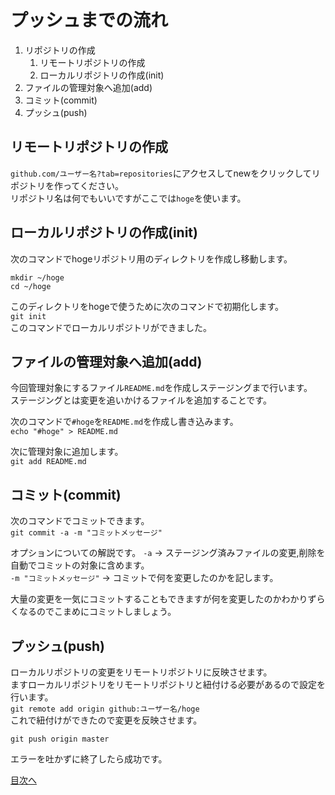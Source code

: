 # プッシュまでの流れ
1. リポジトリの作成
	1. リモートリポジトリの作成
	2. ローカルリポジトリの作成(init)
2. ファイルの管理対象へ追加(add)
3. コミット(commit)
4. プッシュ(push)

## リモートリポジトリの作成
`github.com/ユーザー名?tab=repositories`にアクセスしてnewをクリックしてリポジトリを作ってください。  
リポジトリ名は何でもいいですがここでは`hoge`を使います。  


## ローカルリポジトリの作成(init)
次のコマンドでhogeリポジトリ用のディレクトリを作成し移動します。  
```
mkdir ~/hoge
cd ~/hoge
```

このディレクトリをhogeで使うために次のコマンドで初期化します。  
`git init`  
このコマンドでローカルリポジトリができました。  

## ファイルの管理対象へ追加(add)
今回管理対象にするファイル`README.md`を作成しステージングまで行います。  
ステージングとは変更を追いかけるファイルを追加することです。  

次のコマンドで`#hoge`を`README.md`を作成し書き込みます。  
`echo "#hoge" > README.md`

次に管理対象に追加します。  
`git add README.md`

## コミット(commit)
次のコマンドでコミットできます。  
`git commit -a -m "コミットメッセージ"`  

オプションについての解説です。
`-a` -> ステージング済みファイルの変更,削除を自動でコミットの対象に含めます。  
`-m "コミットメッセージ"` -> コミットで何を変更したのかを記します。  

大量の変更を一気にコミットすることもできますが何を変更したのかわかりずらくなるのでこまめにコミットしましょう。  

## プッシュ(push)
ローカルリポジトリの変更をリモートリポジトリに反映させます。  
ますローカルリポジトリをリモートリポジトリと紐付ける必要があるので設定を行います。  
`git remote add origin github:ユーザー名/hoge`  
これで紐付けができたので変更を反映させます。  

`git push origin master`  

エラーを吐かずに終了したら成功です。  

[目次へ](../README.md)


